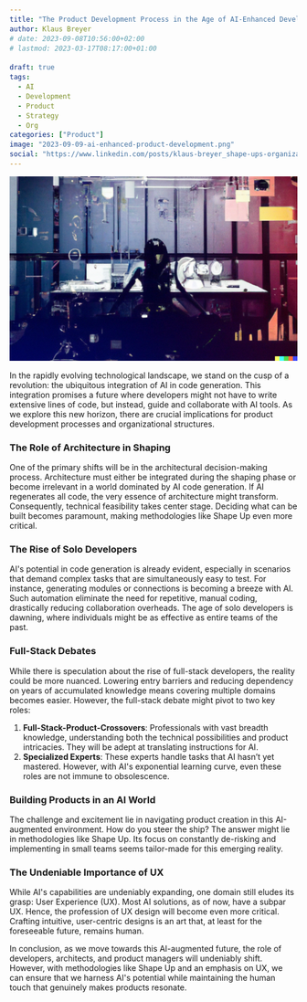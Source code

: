 ```yaml
---
title: "The Product Development Process in the Age of AI-Enhanced Developers"
author: Klaus Breyer
# date: 2023-09-08T10:56:00+02:00
# lastmod: 2023-03-17T08:17:00+01:00

draft: true
tags:
  - AI
  - Development
  - Product
  - Strategy
  - Org
categories: ["Product"]
image: "2023-09-09-ai-enhanced-product-development.png"
social: "https://www.linkedin.com/posts/klaus-breyer_shape-ups-organizational-impact-klaus-activity-7105845252837498880-YFVg"
---
```


![](2023-09-09-ai-enhanced-product-development.png)

In the rapidly evolving technological landscape, we stand on the cusp of a revolution: the ubiquitous integration of AI in code generation. This integration promises a future where developers might not have to write extensive lines of code, but instead, guide and collaborate with AI tools. As we explore this new horizon, there are crucial implications for product development processes and organizational structures.

### The Role of Architecture in Shaping

One of the primary shifts will be in the architectural decision-making process. Architecture must either be integrated during the shaping phase or become irrelevant in a world dominated by AI code generation. If AI regenerates all code, the very essence of architecture might transform. Consequently, technical feasibility takes center stage. Deciding what can be built becomes paramount, making methodologies like Shape Up even more critical.

### The Rise of Solo Developers

AI's potential in code generation is already evident, especially in scenarios that demand complex tasks that are simultaneously easy to test. For instance, generating modules or connections is becoming a breeze with AI. Such automation eliminate the need for repetitive, manual coding, drastically reducing collaboration overheads. The age of solo developers is dawning, where individuals might be as effective as entire teams of the past.

### Full-Stack Debates

While there is speculation about the rise of full-stack developers, the reality could be more nuanced. Lowering entry barriers and reducing dependency on years of accumulated knowledge means covering multiple domains becomes easier. However, the full-stack debate might pivot to two key roles:

1. **Full-Stack-Product-Crossovers**: Professionals with vast breadth knowledge, understanding both the technical possibilities and product intricacies. They will be adept at translating instructions for AI.
2. **Specialized Experts**: These experts handle tasks that AI hasn’t yet mastered. However, with AI's exponential learning curve, even these roles are not immune to obsolescence.

### Building Products in an AI World

The challenge and excitement lie in navigating product creation in this AI-augmented environment. How do you steer the ship? The answer might lie in methodologies like Shape Up. Its focus on constantly de-risking and implementing in small teams seems tailor-made for this emerging reality.

### The Undeniable Importance of UX

While AI's capabilities are undeniably expanding, one domain still eludes its grasp: User Experience (UX). Most AI solutions, as of now, have a subpar UX. Hence, the profession of UX design will become even more critical. Crafting intuitive, user-centric designs is an art that, at least for the foreseeable future, remains human.

In conclusion, as we move towards this AI-augmented future, the role of developers, architects, and product managers will undeniably shift. However, with methodologies like Shape Up and an emphasis on UX, we can ensure that we harness AI's potential while maintaining the human touch that genuinely makes products resonate.
